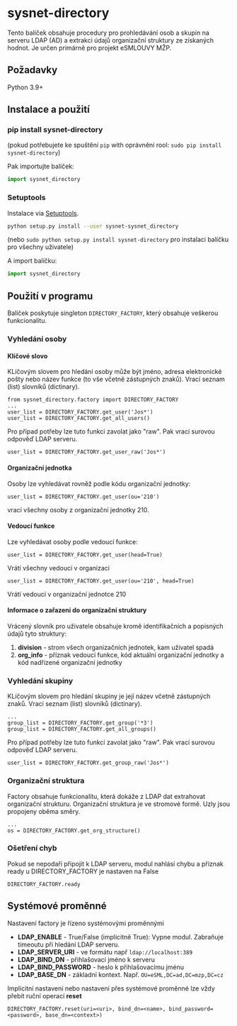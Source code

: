 # sysnet-directory

Tento balíček obsahuje procedury pro prohledávání osob a skupin na serveru LDAP (AD) 
a extrakci údajů organizační struktury ze získaných hodnot.
Je určen primárně pro projekt eSMLOUVY MŽP.

## Požadavky

Python 3.9+

## Instalace a použití
### pip install sysnet-directory

(pokud potřebujete ke spuštění  `pip` with oprávnění rool: `sudo pip install sysnet-directory`)

Pak importujte balíček:

```python
import sysnet_directory
```

### Setuptools

Instalace via [Setuptools](http://pypi.python.org/pypi/setuptools).

```sh
python setup.py install --user sysnet-sysnet_directory
```
(nebo `sudo python setup.py install sysnet-directory` pro instalaci balíčku pro všechny uživatele)

A import balíčku:

```python
import sysnet_directory
```

## Použití v programu

Balíček poskytuje singleton `DIRECTORY_FACTORY`, který obsahuje veškerou funkcionalitu. 

### Vyhledání osoby

#### Klíčové slovo 

KLíčovým slovem pro hledání osoby může být jméno, adresa elektronické pošty nebo název funkce 
(to vše včetně zástupných znaků). Vrací seznam (list) slovníků (dictinary).

    from sysnet_directory.factory import DIRECTORY_FACTORY
    ...
    user_list = DIRECTORY_FACTORY.get_user('Jos*')
    user_list = DIRECTORY_FACTORY.get_all_users()

Pro případ potřeby lze tuto funkci zavolat jako "raw". Pak vrací surovou odpověď LDAP serveru. 
    
    user_list = DIRECTORY_FACTORY.get_user_raw('Jos*')

#### Organizační jednotka

Osoby lze vyhledávat rovněž podle kódu organizační jednotky:

    user_list = DIRECTORY_FACTORY.get_user(ou='210')

vrací všechny osoby z organizační jednotky 210.

#### Vedoucí funkce

Lze vyhledávat osoby podle vedoucí funkce:

    user_list = DIRECTORY_FACTORY.get_user(head=True)

Vrátí všechny vedoucí v organizaci

    user_list = DIRECTORY_FACTORY.get_user(ou='210', head=True)

Vrátí vedoucí v organizační jednotce 210

#### Informace o zařazení do organizační struktury

Vrácený slovník pro uživatele obsahuje kromě identifikačních a popisných údajů tyto struktury:

1. **division** - strom všech organizačních jednotek, kam uživatel spadá
2. **org_info** - příznak vedoucí funkce, kód aktuální organizační jednotky a kód nadřízené organizační jednotky

    
### Vyhledání skupiny

KLíčovým slovem pro hledání skupiny je její název včetně zástupných znaků. Vrací seznam (list) slovníků (dictinary).

    ...
    group_list = DIRECTORY_FACTORY.get_group('*3')
    group_list = DIRECTORY_FACTORY.get_all_groups()

Pro případ potřeby lze tuto funkci zavolat jako "raw". Pak vrací surovou odpověď LDAP serveru. 
    
    user_list = DIRECTORY_FACTORY.get_group_raw('Jos*')

### Organizační struktura

Factory obsahuje funkcionalitu, která dokáže z LDAP dat extrahovat organizační strukturu. 
Organizační struktura je ve stromové formě. Uzly jsou propojeny oběma směry. 

    ...
    os = DIRECTORY_FACTORY.get_org_structure()

### Ošetření chyb

Pokud se nepodaří připojit k LDAP serveru, modul nahlásí chybu a příznak ready u DIRECTORY_FACTORY je nastaven na False

    DIRECTORY_FACTORY.ready


## Systémové proměnné

Nastavení factory je řízeno systémovými proměnnými

- **LDAP_ENABLE** - True/False (implicitně True): Vypne modul. Zabraňuje timeoutu při hledání LDAP serveru.   
- **LDAP_SERVER_URI** - ve formátu např `ldap://localhost:389`
- **LDAP_BIND_DN** - přihlašovací jméno k serveru
- **LDAP_BIND_PASSWORD** - heslo k přihlašovacímu jménu
- **LDAP_BASE_DN** - základní kontext. Např. `OU=eSML,DC=ad,DC=mzp,DC=cz`

Implicitní nastavení nebo nastavení přes systémové proměnné lze vždy přebít ruční operací **reset**

    DIRECTORY_FACTORY.reset(uri=<uri>, bind_dn=<name>, bind_password=<password>, base_dn=<context>)
